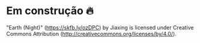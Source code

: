# Em construção :fire:

"Earth (Night)" (https://skfb.ly/ozDPC) by Jiaxing is licensed under Creative Commons Attribution (http://creativecommons.org/licenses/by/4.0/).
